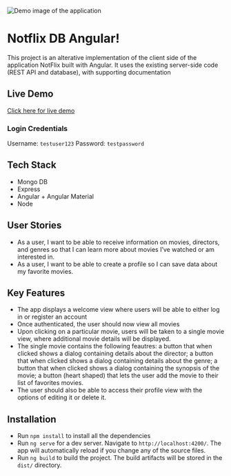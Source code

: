 ![Demo image of the application](https://github.com/MichiyoYo/notflixdb-angular/blob/main/demo/notflix-angular-demo.gif)

# Notflix DB Angular!

This project is an alterative implementation of the client side of the application NotFlix built with Angular. It uses the existing server-side code (REST API and database), with supporting documentation

## Live Demo

[Click here for live demo](https://michiyoyo.github.io/notflixdb-angular/)

### Login Credentials

Username: `testuser123`
Password: `testpassword`

## Tech Stack

- Mongo DB
- Express
- Angular + Angular Material
- Node

## User Stories

- As a user, I want to be able to receive information on movies, directors, and genres so that I can learn more about movies I’ve watched or am interested in.
- As a user, I want to be able to create a profile so I can save data about my favorite movies.

## Key Features

- The app displays a welcome view where users will be able to either log in or register an account
- Once authenticated, the user should now view all movies
- Upon clicking on a particular movie, users will be taken to a single movie view, where additional movie details will be displayed.
- The single movie contains the following feautres: a button that when clicked shows a dialog containing details about the director; a button that when clicked shows a dialog containing details about the genre; a button that when clicked shows a dialog containing the synopsis of the movie; a button (heart shaped) that lets the user add the movie to their list of favorites movies.
- The user should also be able to access their profile view with the options of editing it or delete it.

## Installation

- Run `npm install` to install all the dependencies
- Run `ng serve` for a dev server. Navigate to `http://localhost:4200/`. The app will automatically reload if you change any of the source files.
- Run `ng build` to build the project. The build artifacts will be stored in the `dist/` directory.
